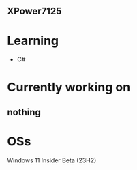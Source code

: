 XPower7125
----------

# Learning
- C#

# Currently working on
nothing
---------
# OSs
Windows 11 Insider Beta (23H2)
